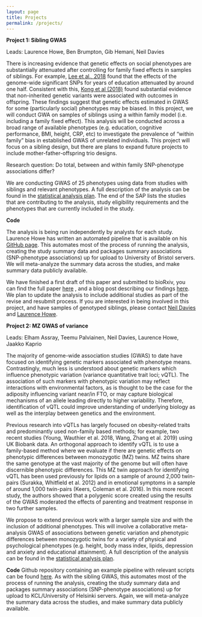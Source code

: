 ```yaml
---
layout: page
title: Projects
permalink: /projects/
---
```


**Project 1: Sibling GWAS**

Leads: Laurence Howe, Ben Brumpton, Gib Hemani, Neil Davies

There is increasing evidence that genetic effects on social phenotypes are substantially attenuated after controlling for family fixed effects in samples of siblings. For example, [Lee et al., 2018](https://www.nature.com/articles/s41588-018-0147-3) found that the effects of the genome-wide significant SNPs for years of education attenuated by around one half. Consistent with this, [Kong et al (2018)](https://science.sciencemag.org/content/359/6374/424) found substantial evidence that non-inherited genetic variants were associated with outcomes in offspring. These findings suggest that genetic effects estimated in GWAS for some (particularly social) phenotypes may be biased. In this project, we will conduct GWA on samples of siblings using a within family model (i.e. including a family fixed effect). This analysis will be conducted across a broad range of available phenotypes (e.g. education, cognitive performance, BMI, height, CRP, etc) to investigate the prevalence of “within family” bias in established GWAS of unrelated individuals. This project will focus on a sibling design, but there are plans to expand future projects to include mother-father-offspring trio designs.

Research question: Do total, between and within family SNP-phenotype associations differ?

We are conducting GWAS of 25 phenotypes using data from studies with siblings and relevant phenotypes. A full description of the analysis can be found in the [statistical analysis plan](https://docs.google.com/document/d/1A9HbwdVEnSul7eSeTdYfLtH1rkjTv5VMYVBs0wfZnxQ/edit?usp=sharing). The end of the SAP lists the studies that are contributing to the analysis, study eligibility requirements and the phenotypes that are currently included in the study.

**Code**

The analysis is being run independently by analysts for each study. Laurence Howe has written an automated pipeline that is available on his [GitHub page](https://github.com/LaurenceHowe/SiblingGWAS). This automates most of the process of running the analysis, creating the study summary data and packages summary associations (SNP-phenotype associations) up for upload to University of Bristol servers. We will meta-analyze the summary data across the studies, and make summary data publicly available.

We have finished a first draft of this paper and submitted to bioRxiv, you can find the full paper [here](http://) , and a blog post describing our findings [here](http://). We plan to update the analysis to include additional studies as part of the revise and resubmit process. If you are interested in being involved in this project, and have samples of genotyped siblings, please contact [Neil Davies](mailto:neil.davies@bristol.ac.uk) and [Laurence Howe](mailto:laurence.howe@bristol.ac.uk).

**Project 2: MZ GWAS of variance**

Leads: Elham Assray, Teemu Palviainen, Neil Davies, Laurence Howe, Jaakko Kaprio

The majority of genome-wide association studies (GWAS) to date have focused on identifying genetic markers associated with phenotype means. Contrastingly, much less is understood about genetic markers which influence phenotypic variation (variance quantitative trait loci; vQTL). The association of such markers with phenotypic variation may reflect interactions with environmental factors, as is thought to be the case for the adiposity influencing variant near/in FTO, or may capture biological mechanisms of an allele leading directly to higher variability. Therefore, identification of vQTL could improve understanding of underlying biology as well as the interplay between genetics and the environment.

Previous research into vQTLs has largely focused on obesity-related traits and predominantly used non-family based methods; for example, two recent studies (Young, Wauthier et al. 2018, Wang, Zhang et al. 2019) using UK Biobank data. An orthogonal approach to identify vQTL is to use a family-based method where we evaluate if there are genetic effects on phenotypic differences between monozygotic (MZ) twins. MZ twins share the same genotype at the vast majority of the genome but will often have discernible phenotypic differences. This MZ twin approach for identifying vQTL has been used previously for lipids on a sample of around 2,000 twin-pairs (Surakka, Whitfield et al. 2012) and in emotional symptoms in a sample of around 1,000 twin-pairs (Keers, Coleman et al. 2016). In this more recent study, the authors showed that a polygenic score created using the results of the GWAS moderated the effects of parenting and treatment response in two further samples. 

We propose to extend previous work with a larger sample size and with the inclusion of additional phenotypes. This will involve a collaborative meta-analysis GWAS of associations between genetic variation and phenotypic differences between monozygotic twins for a variety of physical and psychological phenotypes (e.g. height, body mass index, lipids, depression and anxiety and educational attainment). A full description of the analysis can be found in the [statistical analysis plan](https://uob-my.sharepoint.com/:w:/g/personal/ecnmd_bristol_ac_uk/EVJS4V21nbhImJuYIeMUk44BH6qCt678F10g4dTVq0UDNA?e=P3ZdlD).

**Code**
Github repository containing an example pipeline with relevant scripts can be found [here](https://github.com/LaurenceHowe/MZTwins-vQTL). As with the sibling GWAS, this automates most of the process of running the analysis, creating the study summary data and packages summary associations (SNP-phenotype associations) up for upload to KCL/University of Helsinki servers. Again, we will meta-analyze the summary data across the studies, and make summary data publicly available.


